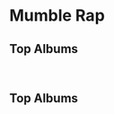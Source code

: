 <h1 class="subgenre-title">Mumble Rap <!-- sub genre name--></h1>

<p class="summary"> <!-- subgenre summary--></p>

<!-- top album and artist section-->

<section class="top">
<h2>Top Albums</h2>
<div class="albums">
<img src="" alt="">
<img src="" alt="">
<img src="" alt="">
<img src="" alt="">
<img src="" alt="">
</div>
</section>

<section class="top">
<h2>Top Albums</h2>
<div class="artist">
<img src="" alt="">
<img src="" alt="">
<img src="" alt="">
<img src="" alt="">
<img src="" alt="">
</div>
</section>

<!-- suggestion section, still figuring out how to format this using the bubble diagram from the wireframe-->
